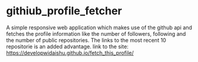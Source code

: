 # githiub_profile_fetcher

A simple responsive web application which makes use of the github api and 
fetches the profile information like the number of followers, following and the number of public repositories.
The links to the most recent 10 repositorie is an added advantage.
link to the site: https://developwidaishu.github.io/fetch_this_profile/
